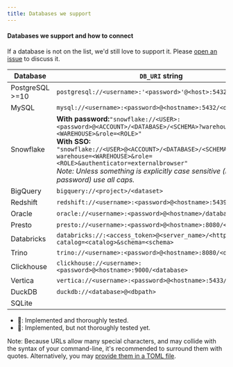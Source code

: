 ```yaml
---
title: Databases we support
---
```


#### Databases we support and how to connect

If a database is not on the list, we'd still love to support it. Please [open an issue](https://github.com/datafold/data-diff/issues) to discuss it.

| Database      | `DB_URI` string                                                                                                                   | Status |
|---------------|-------------------------------------------------------------------------------------------------------------------------------------|--------|
| PostgreSQL >=10    | `postgresql://<username>:'<password>'@<host>:5432/<database>`                                                                             |  💚    |
| MySQL         | `mysql://<username>:<password>@<hostname>:5432/<database>`                                                                              |  💚    |
| Snowflake     | **With password:**`"snowflake://<USER>:<password>@<ACCOUNT>/<DATABASE>/<SCHEMA>?warehouse=<WAREHOUSE>&role=<ROLE>"`<br />**With SSO:** `"snowflake://<USER>@<ACCOUNT>/<DATABASE>/<SCHEMA>?warehouse=<WAREHOUSE>&role=<ROLE>&authenticator=externalbrowser"`<br />_Note: Unless something is explicitly case sensitive (like your password) use all caps._ |  💚    |
| BigQuery      | `bigquery://<project>/<dataset>`                                                                                                    |  💚    |
| Redshift      | `redshift://<username>:<password>@<hostname>:5439/<database>`                                                                       |  💚    |
| Oracle        | `oracle://<username>:<password>@<hostname>/database`                                                                                |  💚    |
| Presto        | `presto://<username>:<password>@<hostname>:8080/<database>`                                                                         |  💛    |
| Databricks    | `databricks://:<access_token>@<server_name>/<http_path>?catalog=<catalog>&schema=<schema>`                                          |  💛    |
| Trino         | `trino://<username>:<password>@<hostname>:8080/<database>`                                                                          |  💛    |
| Clickhouse    | `clickhouse://<username>:<password>@<hostname>:9000/<database>`                                                                     |  💛    |
| Vertica       | `vertica://<username>:<password>@<hostname>:5433/<database>`                                                                        |  💛    |
| DuckDB        | `duckdb://<database>@<dbpath>`                                                                                                      |  💛    |
| SQLite        |                                                                                                                                     |  📝    |

* 💚: Implemented and thoroughly tested.
* 💛: Implemented, but not thoroughly tested yet.

Note: Because URLs allow many special characters, and may collide with the syntax of your command-line,
it's recommended to surround them with quotes. Alternatively, you may [provide them in a TOML file](./how_to_use/how_to_use_with_toml).
